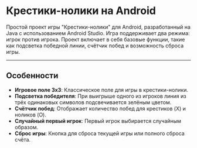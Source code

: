 # Крестики-нолики на Android

Простой проект игры "Крестики-нолики" для Android, разработанный на Java с использованием Android Studio. Игра поддерживает два режима: игрок против игрока. Проект включает в себя базовые функции, такие как подсветка победной линии, счётчик побед и возможность сброса игры.

---

## Особенности

- **Игровое поле 3x3**: Классическое поле для игры в крестики-нолики.
- **Подсветка победителя**: При выигрыше одного из игроков линия из трёх одинаковых символов подсвечивается зелёным цветом.
- **Счётчик побед**: Отображает количество побед для крестиков (X) и ноликов (O).
- **Случайный первый игрок**: Первый игрок выбирается случайным образом.
- **Сброс игры**: Кнопка для сброса текущей игры или полного сброса счёта.

